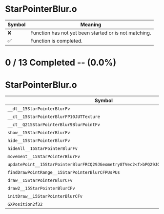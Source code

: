 # StarPointerBlur.o
| Symbol | Meaning 
| ------------- | ------------- 
| :x: | Function has not yet been started or is not matching. 
| :white_check_mark: | Function is completed. 


# 0 / 13 Completed -- (0.0%)
# StarPointerBlur.o
| Symbol | Decompiled? |
| ------------- | ------------- |
| `__dt__15StarPointerBlurFv` | :x: |
| `__ct__15StarPointerBlurFP10JUTTexture` | :x: |
| `__ct__Q215StarPointerBlur9BlurPointFv` | :x: |
| `show__15StarPointerBlurFv` | :x: |
| `hide__15StarPointerBlurFv` | :x: |
| `hideAll__15StarPointerBlurFv` | :x: |
| `movement__15StarPointerBlurFv` | :x: |
| `updatePoint__15StarPointerBlurFRCQ29JGeometry8TVec2<f>bPQ29JGeometry8TVec2<f>` | :x: |
| `findDrawPointRange__15StarPointerBlurCFPUsPUs` | :x: |
| `draw__15StarPointerBlurCFv` | :x: |
| `draw2__15StarPointerBlurCFv` | :x: |
| `initDraw__15StarPointerBlurCFv` | :x: |
| `GXPosition2f32` | :x: |

